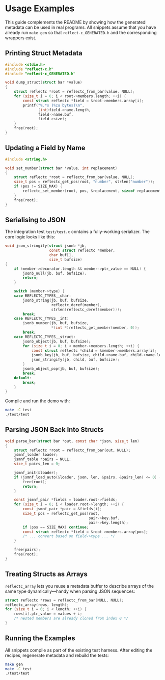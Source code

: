 # Usage Examples

This guide complements the README by showing how the generated metadata can be used in real programs. All snippets assume that you have already run `make gen` so that `reflect-c_GENERATED.h` and the corresponding wrappers exist.

## Printing Struct Metadata

```c
#include <stdio.h>
#include "reflect-c.h"
#include "reflect-c_GENERATED.h"

void dump_struct(struct bar *value)
{
    struct reflectc *root = reflectc_from_bar(value, NULL);
    for (size_t i = 0; i < root->members.length; ++i) {
        const struct reflectc *field = &root->members.array[i];
        printf("%.*s (%zu bytes)\n",
               (int)field->name.length,
               field->name.buf,
               field->size);
    }
    free(root);
}
```

## Updating a Field by Name

```c
#include <string.h>

void set_number(struct bar *value, int replacement)
{
    struct reflectc *root = reflectc_from_bar(value, NULL);
    size_t pos = reflectc_get_pos(root, "number", strlen("number"));
    if (pos != SIZE_MAX) {
        reflectc_set_member(root, pos, &replacement, sizeof replacement);
    }
    free(root);
}
```

## Serialising to JSON

The integration test `test/test.c` contains a fully-working serializer. The core logic looks like this:

```c
void json_stringify(struct jsonb *jb,
                    const struct reflectc *member,
                    char buf[],
                    size_t bufsize)
{
    if (member->decorator.length && member->ptr_value == NULL) {
        jsonb_null(jb, buf, bufsize);
        return;
    }

    switch (member->type) {
    case REFLECTC_TYPES__char:
        jsonb_string(jb, buf, bufsize,
                     reflectc_deref(member),
                     strlen(reflectc_deref(member)));
        break;
    case REFLECTC_TYPES__int:
        jsonb_number(jb, buf, bufsize,
                     *(int *)reflectc_get_member(member, 0));
        break;
    case REFLECTC_TYPES__struct:
        jsonb_object(jb, buf, bufsize);
        for (size_t i = 0; i < member->members.length; ++i) {
            const struct reflectc *child = &member->members.array[i];
            jsonb_key(jb, buf, bufsize, child->name.buf, child->name.length);
            json_stringify(jb, child, buf, bufsize);
        }
        jsonb_object_pop(jb, buf, bufsize);
        break;
    default:
        break;
    }
}
```

Compile and run the demo with:

```sh
make -C test
./test/test
```

## Parsing JSON Back Into Structs

```c
void parse_bar(struct bar *out, const char *json, size_t len)
{
    struct reflectc *root = reflectc_from_bar(out, NULL);
    jsmnf_loader loader;
    jsmnf_table *pairs = NULL;
    size_t pairs_len = 0;

    jsmnf_init(&loader);
    if (jsmnf_load_auto(&loader, json, len, &pairs, &pairs_len) <= 0) {
        free(root);
        return;
    }

    const jsmnf_pair *fields = loader.root->fields;
    for (size_t i = 0; i < loader.root->length; ++i) {
        const jsmnf_pair *pair = &fields[i];
        size_t pos = reflectc_get_pos(root,
                                      pair->key.buf,
                                      pair->key.length);
        if (pos == SIZE_MAX) continue;
        const struct reflectc *field = &root->members.array[pos];
        /* ... convert based on field->type ... */
    }

    free(pairs);
    free(root);
}
```

## Treating Structs as Arrays

`reflectc_array` lets you reuse a metadata buffer to describe arrays of the same type dynamically—handy when parsing JSON sequences:

```c
struct reflectc *rows = reflectc_from_bar(NULL, NULL);
reflectc_array(rows, length);
for (size_t i = 0; i < length; ++i) {
    rows[i].ptr_value = values + i;
    /* nested members are already cloned from index 0 */
}
```

## Running the Examples

All snippets compile as part of the existing test harness. After editing the recipes, regenerate metadata and rebuild the tests:

```sh
make gen
make -C test
./test/test
```
